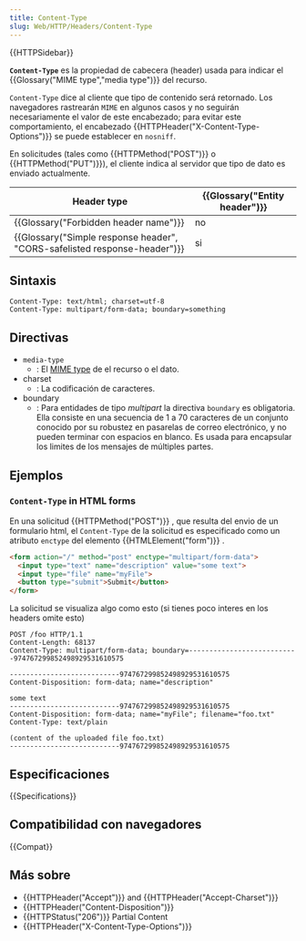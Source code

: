```yaml
---
title: Content-Type
slug: Web/HTTP/Headers/Content-Type
---
```


{{HTTPSidebar}}

**`Content-Type`** es la propiedad de cabecera (header) usada para indicar el {{Glossary("MIME type","media type")}} del recurso.

`Content-Type` dice al cliente que tipo de contenido será retornado. Los navegadores rastrearán `MIME` en algunos casos y no seguirán necesariamente el valor de este encabezado; para evitar este comportamiento, el encabezado {{HTTPHeader("X-Content-Type-Options")}} se puede establecer en `nosniff`.

En solicitudes (tales como {{HTTPMethod("POST")}} o {{HTTPMethod("PUT")}}), el cliente indica al servidor que tipo de dato es enviado actualmente.

| Header type                                                                                      | {{Glossary("Entity header")}} |
| ------------------------------------------------------------------------------------------------ | ---------------------------------------- |
| {{Glossary("Forbidden header name")}}                                                 | no                                       |
| {{Glossary("Simple response header", "CORS-safelisted response-header")}} | si                                       |

## Sintaxis

```
Content-Type: text/html; charset=utf-8
Content-Type: multipart/form-data; boundary=something
```

## Directivas

- `media-type`
  - : El [MIME type](/es/docs/Web/HTTP/Basics_of_HTTP/MIME_types) de el recurso o el dato.
- charset
  - : La codificación de caracteres.
- boundary
  - : Para entidades de tipo _multipart_ la directiva `boundary` es obligatoria. Ella consiste en una secuencia de 1 a 70 caracteres de un conjunto conocido por su robustez en pasarelas de correo electrónico, y no pueden terminar con espacios en blanco. Es usada para encapsular los limites de los mensajes de múltiples partes.

## Ejemplos

### `Content-Type` in HTML forms

En una solicitud {{HTTPMethod("POST")}} , que resulta del envio de un formulario html, el `Content-Type` de la solicitud es especificado como un atributo `enctype` del elemento {{HTMLElement("form")}} .

```html
<form action="/" method="post" enctype="multipart/form-data">
  <input type="text" name="description" value="some text">
  <input type="file" name="myFile">
  <button type="submit">Submit</button>
</form>
```

La solicitud se visualiza algo como esto (si tienes poco interes en los headers omite esto)

```
POST /foo HTTP/1.1
Content-Length: 68137
Content-Type: multipart/form-data; boundary=---------------------------974767299852498929531610575

---------------------------974767299852498929531610575
Content-Disposition: form-data; name="description"

some text
---------------------------974767299852498929531610575
Content-Disposition: form-data; name="myFile"; filename="foo.txt"
Content-Type: text/plain

(content of the uploaded file foo.txt)
---------------------------974767299852498929531610575
```

## Especificaciones

{{Specifications}}

## Compatibilidad con navegadores

{{Compat}}

## Más sobre

- {{HTTPHeader("Accept")}} and {{HTTPHeader("Accept-Charset")}}
- {{HTTPHeader("Content-Disposition")}}
- {{HTTPStatus("206")}} Partial Content
- {{HTTPHeader("X-Content-Type-Options")}}
